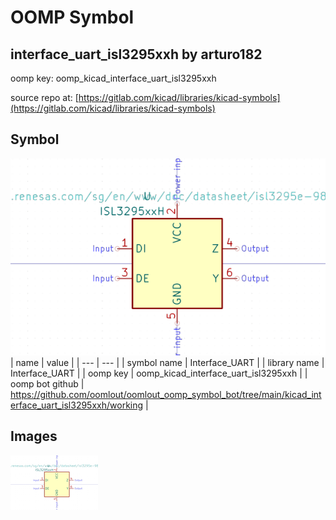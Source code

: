 # OOMP Symbol  
## interface_uart_isl3295xxh  by arturo182  
  
oomp key: oomp_kicad_interface_uart_isl3295xxh  
  
source repo at: [https://gitlab.com/kicad/libraries/kicad-symbols](https://gitlab.com/kicad/libraries/kicad-symbols)  
## Symbol  
  
[![working.png](working_600.png)](working.png)  
| name | value | 
| --- | --- | 
| symbol name | Interface_UART | 
| library name | Interface_UART | 
| oomp key | oomp_kicad_interface_uart_isl3295xxh | 
| oomp bot github | https://github.com/oomlout/oomlout_oomp_symbol_bot/tree/main/kicad_interface_uart_isl3295xxh/working | 
## Images  
  
[![working.png](working_140.png)](working.png)  
